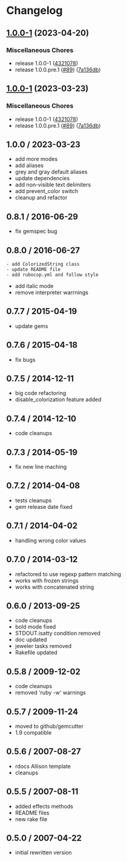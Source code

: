 # Changelog

## [1.0.0-1](https://github.com/fazibear/colorize/compare/v1.0.0-1...v1.0.0-1) (2023-04-20)


### Miscellaneous Chores

* release 1.0.0-1 ([4321078](https://github.com/fazibear/colorize/commit/432107819a8e5060cb0e1bb48da7509767988523))
* release 1.0.0.pre.1 ([#89](https://github.com/fazibear/colorize/issues/89)) ([7a136db](https://github.com/fazibear/colorize/commit/7a136db3f77fe45eb6077b3696ae5fe49464fe95))

## [1.0.0-1](https://github.com/fazibear/colorize/compare/v1.0.0-1...v1.0.0-1) (2023-03-23)


### Miscellaneous Chores

* release 1.0.0-1 ([4321078](https://github.com/fazibear/colorize/commit/432107819a8e5060cb0e1bb48da7509767988523))
* release 1.0.0.pre.1 ([#89](https://github.com/fazibear/colorize/issues/89)) ([7a136db](https://github.com/fazibear/colorize/commit/7a136db3f77fe45eb6077b3696ae5fe49464fe95))

## 1.0.0 / 2023-03-23
  - add more modes
  - add aliases
  - grey and gray default aliases
  - update dependencies
  - add non-visible text delimiters
  - add prevent_color switch
  - cleanup and refactor

## 0.8.1 / 2016-06-29
  - fix gemspec bug

## 0.8.0 / 2016-06-27
	- add ColorizedString class
	- update README file
	- add rubocop.yml and follow style
  - add italic mode
  - remove interpreter warrnings

## 0.7.7 / 2015-04-19
  - update gems

## 0.7.6 / 2015-04-18
  - fix bugs

## 0.7.5 / 2014-12-11
  - big code refactoring
  - disable_colorization feature added

## 0.7.4 / 2014-12-10
  - code cleanups

## 0.7.3 / 2014-05-19
  - fix new line maching

## 0.7.2 / 2014-04-08
  - tests cleanups
  - gem release date fixed

## 0.7.1 / 2014-04-02
  - handling wrong color values

## 0.7.0 / 2014-03-12
  - refactored to use regexp pattern matching
  - works with frozen strings
  - works with concatenated string

## 0.6.0 / 2013-09-25
  - code cleanups
  - bold mode fixed
  - STDOUT.isatty condition removed
  - doc updated
  - jeweler tasks removed
  - Rakefile updated

## 0.5.8 / 2009-12-02
  - code cleanups
  - removed 'ruby -w' warnings

## 0.5.7 / 2009-11-24
  - moved to github/gemcutter
  - 1.9 compatible

## 0.5.6 / 2007-08-27
  - rdocs Allison template
  - cleanups

## 0.5.5 / 2007-08-11
  - added effects methods
  - README files
  - new rake file

## 0.5.0 / 2007-04-22
  - initial rewritten version
